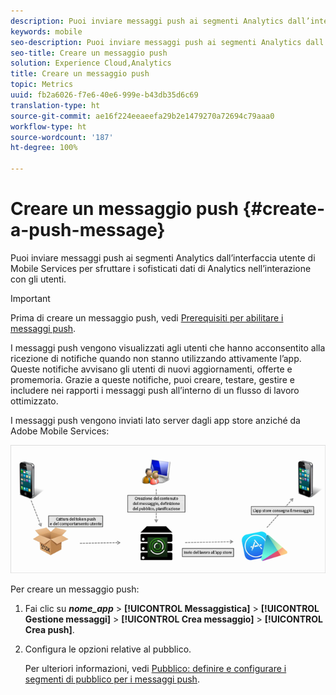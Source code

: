 ```yaml
---
description: Puoi inviare messaggi push ai segmenti Analytics dall’interfaccia utente di Mobile Services per sfruttare i sofisticati dati di Analytics nell’interazione con gli utenti.
keywords: mobile
seo-description: Puoi inviare messaggi push ai segmenti Analytics dall’interfaccia utente di Mobile Services per sfruttare i sofisticati dati di Analytics nell’interazione con gli utenti.
seo-title: Creare un messaggio push
solution: Experience Cloud,Analytics
title: Creare un messaggio push
topic: Metrics
uuid: fb2a6026-f7e6-40e6-999e-b43db35d6c69
translation-type: ht
source-git-commit: ae16f224eeaeefa29b2e1479270a72694c79aaa0
workflow-type: ht
source-wordcount: '187'
ht-degree: 100%

---
```



# Creare un messaggio push {#create-a-push-message}

Puoi inviare messaggi push ai segmenti Analytics dall’interfaccia utente di Mobile Services per sfruttare i sofisticati dati di Analytics nell’interazione con gli utenti.

>[!IMPORTANT]
>
>Prima di creare un messaggio push, vedi [Prerequisiti per abilitare i messaggi push](/help/using/c-manage-app-settings/c-mob-confg-app/configure-push-messaging/prerequisites-push-messaging.md).

I messaggi push vengono visualizzati agli utenti che hanno acconsentito alla ricezione di notifiche quando non stanno utilizzando attivamente l’app. Queste notifiche avvisano gli utenti di nuovi aggiornamenti, offerte e promemoria. Grazie a queste notifiche, puoi creare, testare, gestire e includere nei rapporti i messaggi push all’interno di un flusso di lavoro ottimizzato.

I messaggi push vengono inviati lato server dagli app store anziché da Adobe Mobile Services:

![](assets/push_message_diagram.png)

Per creare un messaggio push:

1. Fai clic su ***nome_app*** > **[!UICONTROL Messaggistica]** > **[!UICONTROL Gestione messaggi]** > **[!UICONTROL Crea messaggio]** > **[!UICONTROL Crea push]**.
1. Configura le opzioni relative al pubblico.

   Per ulteriori informazioni, vedi [Pubblico: definire e configurare i segmenti di pubblico per i messaggi push](/help/using/in-app-messaging/t-create-push-message/c-audience-push-message.md).
